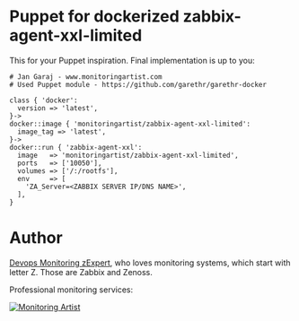 # Puppet for dockerized zabbix-agent-xxl-limited

This for your Puppet inspiration. Final implementation is up to you:

```
# Jan Garaj - www.monitoringartist.com
# Used Puppet module - https://github.com/garethr/garethr-docker

class { 'docker':
  version => 'latest',
}->
docker::image { 'monitoringartist/zabbix-agent-xxl-limited':
  image_tag => 'latest',
}->
docker::run { 'zabbix-agent-xxl':
  image   => 'monitoringartist/zabbix-agent-xxl-limited',
  ports   => ['10050'],
  volumes => ['/:/rootfs'],
  env     => [
    'ZA_Server=<ZABBIX SERVER IP/DNS NAME>',
  ],
}
```

Author
======

[Devops Monitoring zExpert](http://www.jangaraj.com 'DevOps / Docker / Kubernetes / Zabbix / Zenoss / Monitoring'), 
who loves monitoring systems, which start with letter Z. 
Those are Zabbix and Zenoss.

Professional monitoring services:

[![Monitoring Artist](http://monitoringartist.com/img/github-monitoring-artist-logo.jpg)](http://www.monitoringartist.com 'DevOps / Docker / Kubernetes / Zabbix / Zenoss / Monitoring')
